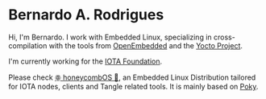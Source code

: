 # Bernardo A. Rodrigues

Hi, I'm Bernardo. I work with Embedded Linux, specializing in cross-compilation with the tools from [OpenEmbedded](http://www.openembedded.org/) and the [Yocto Project](https://www.yoctoproject.org/).

I'm currently working for the [IOTA Foundation](https://iota.org).

Please check [ꙮ honeycombOS 🍯](https://honeycombOS.github.io), an Embedded Linux Distribution tailored for IOTA nodes, clients and Tangle related tools. It is mainly based on [Poky](https://www.yoctoproject.org/software-item/poky/).
